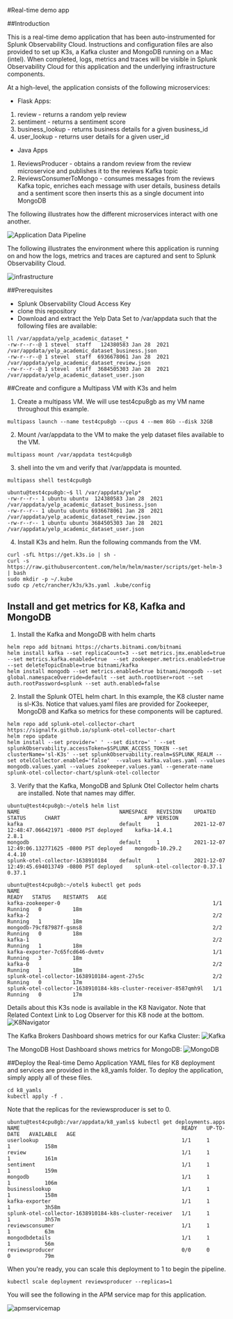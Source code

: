 #Real-time demo app

##Introduction

This is a real-time demo application that has been auto-instrumented for Splunk Observability Cloud. Instructions and configuration files are also provided to set up K3s, a Kafka cluster and MongoDB running on a Mac (intel). When completed, logs, metrics and traces will be visible in Splunk Observability Cloud for this application and the underlying infrastructure components.

At a high-level, the application consists of the following microservices:
- Flask Apps:
1) review - returns a random yelp review
2) sentiment - returns a sentiment score
3) business_lookup - returns business details for a given business_id
4) user_lookup - returns user details for a given user_id

- Java Apps
1) ReviewsProducer - obtains a random review from the review microservice and publishes it to the reviews Kafka topic
2) ReviewsConsumerToMongo - consumes messages from the reviews Kafka topic, enriches each message with user details, business details and a sentiment score then inserts this as a single document into MongoDB

The following illustrates how the different microservices interact with one another.

![Application Data Pipeline](./images/Architecture.jpg)

The following illustrates the environment where this application is running on and how the logs, metrics and traces are captured and sent to Splunk Observability Cloud.

![infrastructure](./images/Infrastructure.jpg)

##Prerequisites

- Splunk Observability Cloud Access Key
- clone this repository
- Download and extract the Yelp Data Set to /var/appdata such that the following files are available:
```
ll /var/appdata/yelp_academic_dataset_*
-rw-r--r--@ 1 stevel  staff   124380583 Jan 28  2021 /var/appdata/yelp_academic_dataset_business.json
-rw-r--r--@ 1 stevel  staff  6936678061 Jan 28  2021 /var/appdata/yelp_academic_dataset_review.json
-rw-r--r--@ 1 stevel  staff  3684505303 Jan 28  2021 /var/appdata/yelp_academic_dataset_user.json
```


##Create and configure a Multipass VM with K3s and helm

1) Create a multipass VM. We will use test4cpu8gb as my VM name throughout this example.
```
multipass launch --name test4cpu8gb --cpus 4 --mem 8Gb --disk 32GB
```
2) Mount /var/appdata to the VM to make the yelp dataset files available to the VM.
```
multipass mount /var/appdata test4cpu8gb
```
3) shell into the vm and verify that /var/appdata is mounted.
```
multipass shell test4cpu8gb

ubuntu@test4cpu8gb:~$ ll /var/appdata/yelp*
-rw-r--r-- 1 ubuntu ubuntu  124380583 Jan 28  2021 /var/appdata/yelp_academic_dataset_business.json
-rw-r--r-- 1 ubuntu ubuntu 6936678061 Jan 28  2021 /var/appdata/yelp_academic_dataset_review.json
-rw-r--r-- 1 ubuntu ubuntu 3684505303 Jan 28  2021 /var/appdata/yelp_academic_dataset_user.json
```
4) Install K3s and helm. Run the following commands from the VM.
```
curl -sfL https://get.k3s.io | sh -
curl -s https://raw.githubusercontent.com/helm/helm/master/scripts/get-helm-3 | bash
sudo mkdir -p ~/.kube
sudo cp /etc/rancher/k3s/k3s.yaml .kube/config
```

## Install and get metrics for K8, Kafka and MongoDB
1) Install the Kafka and MongoDB with helm charts
```
helm repo add bitnami https://charts.bitnami.com/bitnami
helm install kafka --set replicaCount=3 --set metrics.jmx.enabled=true --set metrics.kafka.enabled=true  --set zookeeper.metrics.enabled=true --set deleteTopicEnable=true bitnami/kafka
helm install mongodb --set metrics.enabled=true bitnami/mongodb --set global.namespaceOverride=default --set auth.rootUser=root --set auth.rootPassword=splunk --set auth.enabled=false
```
2) Install the Splunk OTEL helm chart. In this example, the K8 cluster name is sl-K3s. Notice that values.yaml files are provided for Zookeeper, MongoDB and Kafka so metrics for these components will be captured. 
```
helm repo add splunk-otel-collector-chart https://signalfx.github.io/splunk-otel-collector-chart
helm repo update
helm install --set provider=' ' --set distro=' ' --set splunkObservability.accessToken=$SPLUNK_ACCESS_TOKEN --set clusterName='sl-K3s' --set splunkObservability.realm=$SPLUNK_REALM --set otelCollector.enabled='false'  --values kafka.values.yaml --values mongodb.values.yaml --values zookeeper.values.yaml --generate-name splunk-otel-collector-chart/splunk-otel-collector 
```

3) Verify that the Kafka, MongoDB and Splunk Otel Collector helm charts are installed. Note that names may differ.
```
ubuntu@test4cpu8gb:~/otel$ helm list
NAME                            	NAMESPACE	REVISION	UPDATED                                	STATUS  	CHART                       	APP VERSION
kafka                           	default  	1       	2021-12-07 12:48:47.066421971 -0800 PST	deployed	kafka-14.4.1                	2.8.1
mongodb                         	default  	1       	2021-12-07 12:49:06.132771625 -0800 PST	deployed	mongodb-10.29.2             	4.4.10
splunk-otel-collector-1638910184	default  	1       	2021-12-07 12:49:45.694013749 -0800 PST	deployed	splunk-otel-collector-0.37.1	0.37.1

ubuntu@test4cpu8gb:~/otel$ kubectl get pods
NAME                                                              READY   STATUS    RESTARTS   AGE
kafka-zookeeper-0                                                 1/1     Running   0          18m
kafka-2                                                           2/2     Running   1          18m
mongodb-79cf87987f-gsms8                                          2/2     Running   0          18m
kafka-1                                                           2/2     Running   1          18m
kafka-exporter-7c65fcd646-dvmtv                                   1/1     Running   3          18m
kafka-0                                                           2/2     Running   1          18m
splunk-otel-collector-1638910184-agent-27s5c                      2/2     Running   0          17m
splunk-otel-collector-1638910184-k8s-cluster-receiver-8587qmh9l   1/1     Running   0          17m
```

Details about this K3s node is available in the K8 Navigator. Note that Related Context Link to Log Observer for this K8 node at the bottom.
![K8Navigator](./images/K8Navigator.jpg)

The Kafka Brokers Dashboard shows metrics for our Kafka Cluster:
![Kafka](./images/kafka_brokers.jpg)

The MongoDB Host Dashboard shows metrics for MongoDB:
![MongoDB](./images/mongodb_connections.jpg)

##Deploy the Real-time Demo Application
YAML files for K8 deployment and services are provided in the k8_yamls folder. To deploy the application, simply apply all of these files.
```
cd k8_yamls
kubectl apply -f .
```

Note that the replicas for the reviewsproducer is set to 0.
```
ubuntu@test4cpu8gb:/var/appdata/k8_yamls$ kubectl get deployments.apps
NAME                                                    READY   UP-TO-DATE   AVAILABLE   AGE
userlookup                                              1/1     1            1           158m
review                                                  1/1     1            1           161m
sentiment                                               1/1     1            1           159m
mongodb                                                 1/1     1            1           106m
businesslookup                                          1/1     1            1           158m
kafka-exporter                                          1/1     1            1           3h58m
splunk-otel-collector-1638910184-k8s-cluster-receiver   1/1     1            1           3h57m
reviewsconsumer                                         1/1     1            1           63m
mongodbdetails                                          1/1     1            1           56m
reviewsproducer                                         0/0     0            0           79m
```
When you're ready, you can scale this deployment to 1 to begin the pipeline.
```
kubectl scale deployment reviewsproducer --replicas=1
```

You will see the following in the APM service map for this application.

![apmservicemap](./images/servicemapworking.png)


